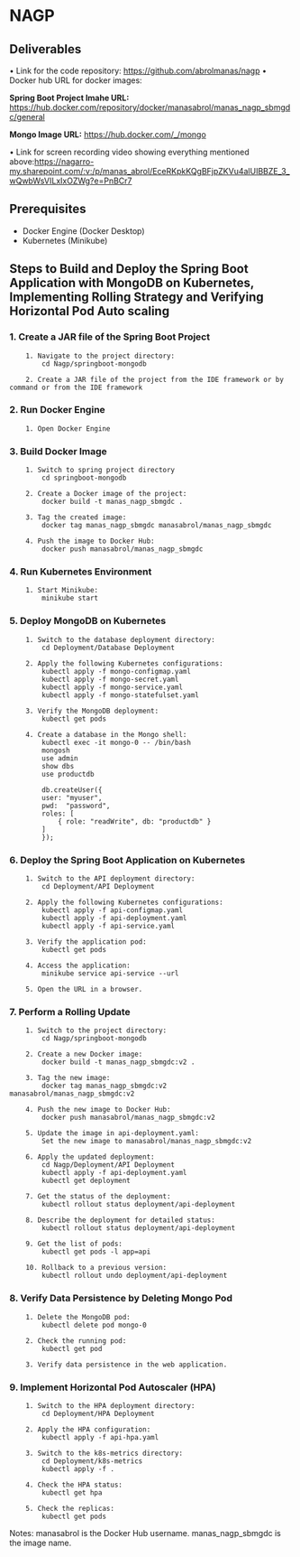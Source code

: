 # NAGP
## Deliverables

• Link for the code repository: https://github.com/abrolmanas/nagp
• Docker hub URL for docker images: 

**Spring Boot Project Imahe URL:** https://hub.docker.com/repository/docker/manasabrol/manas_nagp_sbmgdc/general

**Mongo Image URL:** https://hub.docker.com/_/mongo

• Link for screen recording video showing everything mentioned above:https://nagarro-my.sharepoint.com/:v:/p/manas_abrol/EceRKpkKQgBFjpZKVu4alUIBBZE_3_wQwbWsVILxIxOZWg?e=PnBCr7

## Prerequisites
- Docker Engine (Docker Desktop)
- Kubernetes (Minikube)

## Steps to Build and Deploy the Spring Boot Application with MongoDB on Kubernetes, Implementing Rolling Strategy and Verifying Horizontal Pod Auto scaling

### 1. Create a JAR file of the Spring Boot Project
		1. Navigate to the project directory:
			cd Nagp/springboot-mongodb
   
		2. Create a JAR file of the project from the IDE framework or by command or from the IDE framework
			
### 2. Run Docker Engine
		1. Open Docker Engine

### 3. Build Docker Image

		1. Switch to spring project directory
			cd springboot-mongodb

		2. Create a Docker image of the project:
			docker build -t manas_nagp_sbmgdc .
		
		3. Tag the created image:
			docker tag manas_nagp_sbmgdc manasabrol/manas_nagp_sbmgdc

		4. Push the image to Docker Hub:
			docker push manasabrol/manas_nagp_sbmgdc

### 4. Run Kubernetes Environment

		1. Start Minikube:
			minikube start

### 5. Deploy MongoDB on Kubernetes
		
		1. Switch to the database deployment directory:
			cd Deployment/Database Deployment

		2. Apply the following Kubernetes configurations:
			kubectl apply -f mongo-configmap.yaml
			kubectl apply -f mongo-secret.yaml
			kubectl apply -f mongo-service.yaml
			kubectl apply -f mongo-statefulset.yaml
		
		3. Verify the MongoDB deployment:
			kubectl get pods

		4. Create a database in the Mongo shell:
			kubectl exec -it mongo-0 -- /bin/bash
			mongosh
			use admin
			show dbs
			use productdb
			
			db.createUser({
			user: "myuser",
			pwd:  "password",
			roles: [
				{ role: "readWrite", db: "productdb" }
			]
			});

### 6. Deploy the Spring Boot Application on Kubernetes
	
		1. Switch to the API deployment directory:
			cd Deployment/API Deployment

		2. Apply the following Kubernetes configurations:
			kubectl apply -f api-configmap.yaml
			kubectl apply -f api-deployment.yaml
			kubectl apply -f api-service.yaml

		3. Verify the application pod:
			kubectl get pods

		4. Access the application:
			minikube service api-service --url

		5. Open the URL in a browser.
		
### 7. Perform a Rolling Update
	
		1. Switch to the project directory:
			cd Nagp/springboot-mongodb

		2. Create a new Docker image:
			docker build -t manas_nagp_sbmgdc:v2 .

		3. Tag the new image:
			docker tag manas_nagp_sbmgdc:v2 manasabrol/manas_nagp_sbmgdc:v2

		4. Push the new image to Docker Hub:
			docker push manasabrol/manas_nagp_sbmgdc:v2
			
		5. Update the image in api-deployment.yaml:
			Set the new image to manasabrol/manas_nagp_sbmgdc:v2
			
		6. Apply the updated deployment:
			cd Nagp/Deployment/API Deployment
			kubectl apply -f api-deployment.yaml
			kubectl get deployment

		7. Get the status of the deployment:
			kubectl rollout status deployment/api-deployment
		
		8. Describe the deployment for detailed status:
			kubectl rollout status deployment/api-deployment

		9. Get the list of pods:
			kubectl get pods -l app=api
		
		10. Rollback to a previous version:
			kubectl rollout undo deployment/api-deployment

### 8. Verify Data Persistence by Deleting Mongo Pod

		1. Delete the MongoDB pod:
			kubectl delete pod mongo-0

		2. Check the running pod:
			kubectl get pod

		3. Verify data persistence in the web application.
		
### 9. Implement Horizontal Pod Autoscaler (HPA)

		1. Switch to the HPA deployment directory:
			cd Deployment/HPA Deployment

		2. Apply the HPA configuration:
			kubectl apply -f api-hpa.yaml

		3. Switch to the k8s-metrics directory:
			cd Deployment/k8s-metrics
			kubectl apply -f .

		4. Check the HPA status:
			kubectl get hpa

		5. Check the replicas:
			kubectl get pods


Notes:
manasabrol is the Docker Hub username.
manas_nagp_sbmgdc is the image name.
